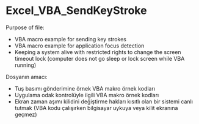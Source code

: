 # Excel_VBA_SendKeyStroke

Purpose of file:
- VBA macro example for sending key strokes
- VBA macro example for application focus detection
- Keeping a system alive with restricted rights to change the screen timeout lock
(computer does not go sleep or lock screen while VBA running)

Dosyanın amacı:
- Tuş basımı gönderimine örnek VBA makro örnek kodları
- Uygulama odak kontrolüyle ilgili VBA makro örnek kodları
- Ekran zaman aşımı kilidini değiştirme hakları kısıtlı olan bir sistemi canlı tutmak
(VBA kodu çalışırken bilgisayar uykuya veya kilit ekranına geçmez)


